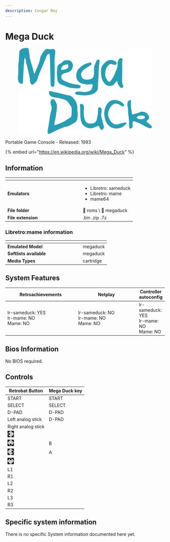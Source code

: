 ```yaml
---
description: Cougar Boy
---
```


# Mega Duck

<div align="left">

<figure><img src="https://raw.githubusercontent.com/fabricecaruso/es-theme-carbon/52ff37c9e265587d006945a2ba695b5a962b3a3d/art/logos/megaduck.svg" alt=""><figcaption></figcaption></figure>

</div>

Portable Game Console - Released: 1993

{% embed url="https://en.wikipedia.org/wiki/Mega_Duck" %}

## Information

<table data-header-hidden><thead><tr><th width="224"></th><th></th></tr></thead><tbody><tr><td><strong>Emulators</strong></td><td><ul><li>Libretro: sameduck</li><li>Libretro: mame</li><li>mame64</li></ul></td></tr><tr><td><strong>File folder</strong></td><td><span data-gb-custom-inline data-tag="emoji" data-code="1f4c2">📂</span> roms \ <span data-gb-custom-inline data-tag="emoji" data-code="1f4c2">📂</span> megaduck</td></tr><tr><td><strong>File extension</strong></td><td>.bin .zip .7z</td></tr></tbody></table>

### Libretro:mame information

<table data-header-hidden><thead><tr><th width="224"></th><th></th></tr></thead><tbody><tr><td><strong>Emulated Model</strong></td><td>megaduck</td></tr><tr><td><strong>Softlists available</strong></td><td>megaduck</td></tr><tr><td><strong>Media Types</strong></td><td>cartridge</td></tr></tbody></table>

## System Features

<table><thead><tr><th width="256">Retroachievements</th><th width="243">Netplay</th><th>Controller autoconfig</th></tr></thead><tbody><tr><td>lr-sameduck: YES<br>lr-mame: NO<br>Mame: NO</td><td>lr-sameduck: NO<br>lr-mame: NO<br>Mame: NO</td><td>lr-sameduck: YES<br>lr-mame: NO<br>Mame: NO</td></tr></tbody></table>

## Bios Information

No BIOS required.

## Controls

| Retrobat Button                                | Mega Duck key |
| ---------------------------------------------- | ------------- |
| START                                          | START         |
| SELECT                                         | SELECT        |
| D-PAD                                          | D-PAD         |
| Left analog stick                              | D-PAD         |
| Right analog stick                             |               |
| ![](<../../../.gitbook/assets/image (45).png>) |               |
| ![](<../../../.gitbook/assets/image (27).png>) | B             |
| ![](<../../../.gitbook/assets/image (13).png>) | A             |
| ![](<../../../.gitbook/assets/image (47).png>) |               |
| L1                                             |               |
| R1                                             |               |
| L2                                             |               |
| R2                                             |               |
| L3                                             |               |
| R3                                             |               |

## Specific system information

There is no specific System information documented here yet.
